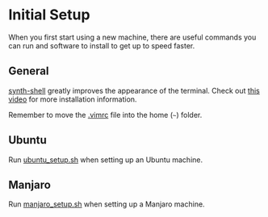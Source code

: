 # Initial Setup

When you first start using a new machine, there are useful commands you can run and software to
install to get up to speed faster.

## General

[synth-shell](https://github.com/andresgongora/synth-shell) greatly improves the appearance of the
terminal. Check out [this video](https://www.youtube.com/watch?v=jS-QZKjAd-U) for more installation
information.

Remember to move the [.vimrc](.vimrc) file into the home (`~`) folder.

## Ubuntu

Run [ubuntu_setup.sh](ubuntu_setup.sh) when setting up an Ubuntu machine.

## Manjaro

Run [manjaro_setup.sh](manjaro_setup.sh) when setting up a Manjaro machine.
